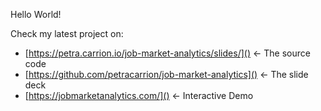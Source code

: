 Hello World!

Check my latest project on:

* [https://petra.carrion.io/job-market-analytics/slides/]() ← The source code
* [https://github.com/petracarrion/job-market-analytics]() ← The slide deck
* [https://jobmarketanalytics.com/]() ← Interactive Demo
